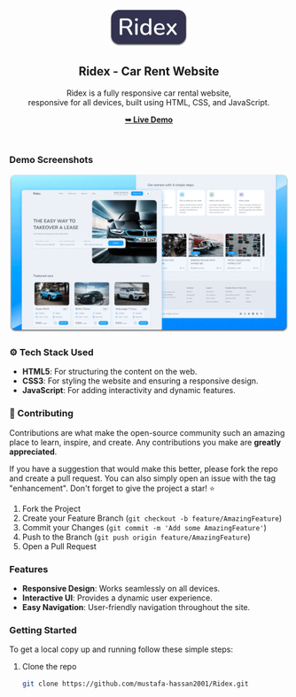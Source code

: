 <div align="center">
  <img src="./readme-images/project-logo.png" />

  <h2 align="center">Ridex - Car Rent Website</h2>

  Ridex is a fully responsive car rental website, <br />responsive for all devices, built using HTML, CSS, and JavaScript.

  <a href="https://mustafa-hassan2001.github.io/Ridex/"><strong>➥ Live Demo</strong></a>
</div>

<br />

### Demo Screenshots

![Ridex Desktop Demo](./readme-images/desktop.png "Desktop Demo")

### ⚙️ Tech Stack Used

- **HTML5**: For structuring the content on the web.
- **CSS3**: For styling the website and ensuring a responsive design.
- **JavaScript**: For adding interactivity and dynamic features.

### 🤝 Contributing

Contributions are what make the open-source community such an amazing place to learn, inspire, and create. Any contributions you make are **greatly appreciated**.

If you have a suggestion that would make this better, please fork the repo and create a pull request. You can also simply open an issue with the tag "enhancement".
Don't forget to give the project a star! ⭐

1. Fork the Project
2. Create your Feature Branch (`git checkout -b feature/AmazingFeature`)
3. Commit your Changes (`git commit -m 'Add some AmazingFeature'`)
4. Push to the Branch (`git push origin feature/AmazingFeature`)
5. Open a Pull Request

### Features

- **Responsive Design**: Works seamlessly on all devices.
- **Interactive UI**: Provides a dynamic user experience.
- **Easy Navigation**: User-friendly navigation throughout the site.

### Getting Started

To get a local copy up and running follow these simple steps:

1. Clone the repo
   ```sh
   git clone https://github.com/mustafa-hassan2001/Ridex.git
